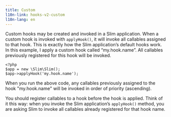 ```yaml
---
title: Custom
l10n-link: hooks-v2-custom
l10n-lang: en
---
```

Custom hooks may be created and invoked in a Slim application. When a custom hook is invoked with `applyHook()`, it will
invoke all callables assigned to that hook. This is exactly how the Slim application’s default hooks work. In this
example, I apply a custom hook called “my.hook.name”. All callables previously registered for this hook will be invoked.

    <?php
    $app = new \Slim\Slim();
    $app->applyHook('my.hook.name');

When you run the above code, any callables previously assigned to the hook "my.hook.name" will be invoked in order of
priority (ascending).

You should register callables to a hook before the hook is applied. Think of it this way: when you invoke the Slim
application’s `applyHook()` method, you are asking Slim to invoke all callables already registered for that hook name.
